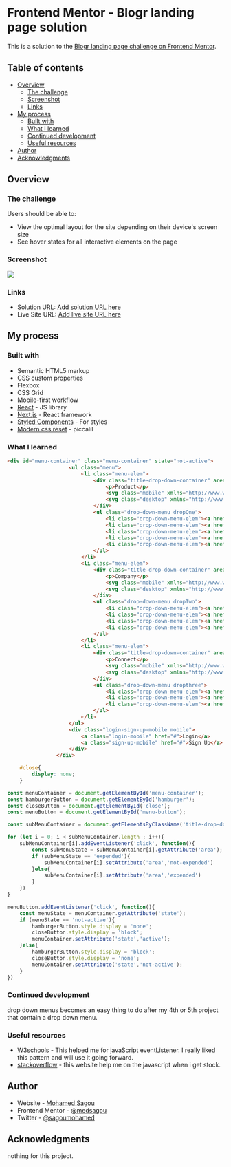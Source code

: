 # Frontend Mentor - Blogr landing page solution

This is a solution to the [Blogr landing page challenge on Frontend Mentor](https://www.frontendmentor.io/challenges/blogr-landing-page-EX2RLAApP).

## Table of contents

- [Overview](#overview)
  - [The challenge](#the-challenge)
  - [Screenshot](#screenshot)
  - [Links](#links)
- [My process](#my-process)
  - [Built with](#built-with)
  - [What I learned](#what-i-learned)
  - [Continued development](#continued-development)
  - [Useful resources](#useful-resources)
- [Author](#author)
- [Acknowledgments](#acknowledgments)


## Overview

### The challenge

Users should be able to:

- View the optimal layout for the site depending on their device's screen size
- See hover states for all interactive elements on the page

### Screenshot

![](./design/active-states.jpg)


### Links

- Solution URL: [Add solution URL here](https://your-solution-url.com)
- Live Site URL: [Add live site URL here](https://your-live-site-url.com)

## My process

### Built with

- Semantic HTML5 markup
- CSS custom properties
- Flexbox
- CSS Grid
- Mobile-first workflow
- [React](https://reactjs.org/) - JS library
- [Next.js](https://nextjs.org/) - React framework
- [Styled Components](https://styled-components.com/) - For styles
- [Modern css reset](https://piccalil.li/blog/a-modern-css-reset/) - piccalil


### What I learned



```html
<div id="menu-container" class="menu-container" state="not-active">
                    <ul class="menu">
                        <li class="menu-elem">
                            <div class="title-drop-down-container" area="not-expended">
                                <p>Product</p>
                                <svg class="mobile" xmlns="http://www.w3.org/2000/svg" width="10" height="7" stroke="#FF7B86"><path fill="none"  stroke-width="2" d="M1 1l4 4 4-4"/></svg>
                                <svg class="desktop" xmlns="http://www.w3.org/2000/svg" width="10" height="7"><path fill="none" stroke="#FFF" stroke-width="2" opacity=".75" d="M1 1l4 4 4-4"/></svg>
                            </div>
                            <ul class="drop-down-menu dropOne">
                                <li class="drop-down-menu-elem"><a href="#">Overview</a></li>
                                <li class="drop-down-menu-elem"><a href="#">Pricing</a></li>
                                <li class="drop-down-menu-elem"><a href="#">Marketplace</a></li>
                                <li class="drop-down-menu-elem"><a href="#">Features</a></li>
                                <li class="drop-down-menu-elem"><a href="#">Integrations</a></li>
                            </ul>
                        </li>
                        <li class="menu-elem">
                            <div class="title-drop-down-container" area="not-expended">
                                <p>Company</p>
                                <svg class="mobile" xmlns="http://www.w3.org/2000/svg" width="10" height="7" stroke="#FF7B86"><path fill="none"  stroke-width="2" d="M1 1l4 4 4-4"/></svg>
                                <svg class="desktop" xmlns="http://www.w3.org/2000/svg" width="10" height="7"><path fill="none" stroke="#FFF" stroke-width="2" opacity=".75" d="M1 1l4 4 4-4"/></svg>
                            </div>
                            <ul class="drop-down-menu dropTwo">
                                <li class="drop-down-menu-elem"><a href="#">About</a></li>
                                <li class="drop-down-menu-elem"><a href="#">Team</a></li>
                                <li class="drop-down-menu-elem"><a href="#">Blog</a></li>
                                <li class="drop-down-menu-elem"><a href="#">Careers</a></li>
                            </ul>
                        </li>
                        <li class="menu-elem">
                            <div class="title-drop-down-container" area="not-expended">
                                <p>Connect</p>
                                <svg class="mobile" xmlns="http://www.w3.org/2000/svg" width="10" height="7" stroke="#FF7B86"><path fill="none"  stroke-width="2" d="M1 1l4 4 4-4"/></svg>
                                <svg class="desktop" xmlns="http://www.w3.org/2000/svg" width="10" height="7"><path fill="none" stroke="#FFF" stroke-width="2" opacity=".75" d="M1 1l4 4 4-4"/></svg>
                            </div>
                            <ul class="drop-down-menu dropthree">
                                <li class="drop-down-menu-elem"><a href="#">Contact</a></li>
                                <li class="drop-down-menu-elem"><a href="#">Newsletter</a></li>
                                <li class="drop-down-menu-elem"><a href="#">LinkedIn</a></li>
                            </ul>
                        </li>
                    </ul>
                    <div class="login-sign-up-mobile mobile">
                        <a class="login-mobile" href="#">Login</a>
                        <a class="sign-up-mobile" href="#">Sign Up</a>
                    </div>
                </div>
```
```css
    #close{
        display: none;
    }
```
```js
const menuContainer = document.getElementById('menu-container');
const hamburgerButton = document.getElementById('hamburger');
const closeButton = document.getElementById('close');
const menuButton = document.getElementById('menu-button');

const subMenuContainer = document.getElementsByClassName('title-drop-down-container');

for (let i = 0; i < subMenuContainer.length ; i++){
    subMenuContainer[i].addEventListener('click', function(){
        const subMenuState = subMenuContainer[i].getAttribute('area');
        if (subMenuState == 'expended'){
            subMenuContainer[i].setAttribute('area','not-expended')
        }else{
            subMenuContainer[i].setAttribute('area','expended')
        }
    })
}

menuButton.addEventListener('click', function(){
    const menuState = menuContainer.getAttribute('state');
    if (menuState == 'not-active'){
        hamburgerButton.style.display = 'none';
        closeButton.style.display = 'block';
        menuContainer.setAttribute('state','active');
    }else{
        hamburgerButton.style.display = 'block';
        closeButton.style.display = 'none';
        menuContainer.setAttribute('state','not-active');
    }
})


```


### Continued development

drop down menus becomes an easy thing to do after my 4th or 5th project that contain a drop down menu.


### Useful resources

- [W3schools](https://www.w3schools.com/) - This helped me for javaScript eventListener. I really liked this pattern and will use it going forward.
- [stackoverflow](https://stackoverflow.com/) - this website help me on the javascript when i get stock.
## Author

- Website - [Mohamed Sagou](https://github.com/medsagou)
- Frontend Mentor - [@medsagou](https://www.frontendmentor.io/profile/medsagou)
- Twitter - [@sagoumohamed](https://www.twitter.com/sagoumohamed)

## Acknowledgments

nothing for this project.